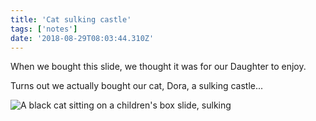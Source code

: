 ```yaml
---
title: 'Cat sulking castle'
tags: ['notes']
date: '2018-08-29T08:03:44.310Z'
---
```


When we bought this slide, we thought it was for our Daughter to enjoy.

Turns out we actually bought our cat, Dora, a sulking castle...

![A black cat sitting on a children's box slide, sulking](https://hankchizljaw.imgix.net/F7DB454A-4CD2-464F-81B3-212DC868CF32.jpeg?auto=format&w=850)
